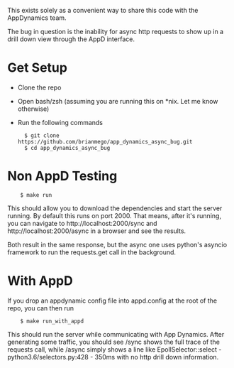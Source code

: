 This exists solely as a convenient way to share this code with the AppDynamics team.

The bug in question is the inability for async http requests to show up in a drill down
view through the AppD interface.

Get Setup
=========

- Clone the repo
- Open bash/zsh (assuming you are running this on *nix. Let me know otherwise)
- Run the following commands

        $ git clone https://github.com/brianmego/app_dynamics_async_bug.git
        $ cd app_dynamics_async_bug

Non AppD Testing
================

        $ make run

This should allow you to download the dependencies and start the server running. By default
this runs on port 2000. That means, after it's running, you can navigate to
http://localhost:2000/sync and http://localhost:2000/async in a browser and
see the results.

Both result in the same response, but the async one uses python's asyncio framework
to run the requests.get call in the background.


With AppD
=========

If you drop an appdynamic config file into appd.config at the root of the repo, you can then run

        $ make run_with_appd

This should run the server while communicating with App Dynamics. After generating some traffic,
you should see /sync shows the full trace of the requests call, while /async simply shows
a line like EpollSelector::select - python3.6/selectors.py:428 - 350ms with no http drill
down information.

